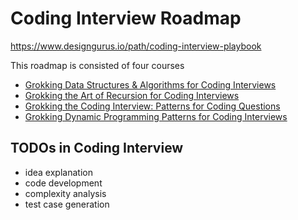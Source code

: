 # Coding Interview Roadmap
https://www.designgurus.io/path/coding-interview-playbook

This roadmap is consisted of four courses
- [Grokking Data Structures & Algorithms for Coding Interviews](./Grokking%20Data%20Structures%20and%20Algorithms%20for%20Coding%20Interviews/Grokking%20Data%20Structures%20and%20Algorithms%20for%20Coding%20Interviews.md)
- [Grokking the Art of Recursion for Coding Interviews](./Grokking%20the%20Art%20of%20Recursion%20for%20Coding%20Interviews/Grokking%20the%20Art%20of%20Recursion%20for%20Coding%20Interviews.md)
- [Grokking the Coding Interview: Patterns for Coding Questions](./Grokking%20the%20Coding%20Interview-%20Patterns%20for%20Coding%20Questions/Grokking%20the%20Coding%20Interview-%20Patterns%20for%20Coding%20Questions.md)
- [Grokking Dynamic Programming Patterns for Coding Interviews](./Grokking%20Dynamic%20Programming%20Patterns%20for%20Coding%20Interviews/Grokking%20Dynamic%20Programming%20Patterns%20for%20Coding%20Interviews.md)

## TODOs in Coding Interview
- idea explanation
- code development
- complexity analysis
- test case generation